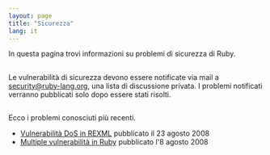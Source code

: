 ```yaml
---
layout: page
title: "Sicurezza"
lang: it
---
```


In questa pagina trovi informazioni su problemi di sicurezza di Ruby.

## 

Le vulnerabilità di sicurezza devono essere notificate via mail a
security@ruby-lang.org, una lista di discussione privata. I problemi
notificati verranno pubblicati solo dopo essere stati risolti.

## 

Ecco i problemi conosciuti più recenti.

* [Vulnerabilità DoS in
  REXML](/it/news/2008/11/14/dos-vulnerability-in-rexml/) pubblicato il
  23 agosto 2008
* [Multiple vulnerabilità in
  Ruby](/it/news/2008/11/14/multiple-vulnerabilities-in-ruby/)
  pubblicato l\'8 agosto 2008

